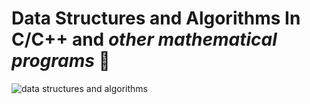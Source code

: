 # Data Structures and Algorithms In C/C++ and *other mathematical programs* 🤠
 
![data structures and algorithms](https://user-images.githubusercontent.com/55017730/103276184-dedb7a80-49eb-11eb-85af-7f6ddab54663.gif)

 
